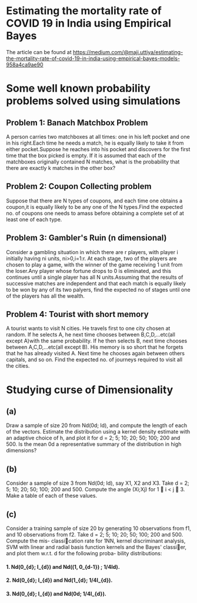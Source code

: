 # Estimating the mortality rate of COVID 19 in India using Empirical Bayes 

The article can be found at https://medium.com/@maji.uttiya/estimating-the-mortality-rate-of-covid-19-in-india-using-empirical-bayes-models-958a4ca9ae90

# Some well known probability problems solved using simulations

## Problem 1: Banach Matchbox Problem
A person carries two matchboxes at all times: one in his left pocket and one in
his right.Each time he needs a match, he is equally likely to take it from 
either pocket.Suppose he reaches into his pocket and discovers for the first 
time that the box picked is empty. If it is assumed that each of the matchboxes
originally contained N matches, what is the probability that there are exactly
k matches in the other box?

## Problem 2: Coupon Collecting problem
Suppose that there are N types of coupons, and each time one obtains a coupon,it is equally likely to be any one of the N types.Find the expected no. of coupons one needs to amass before obtaining a complete set of at least one of each type.

## Problem 3: Gambler's Ruin (n dimensional)
Consider a gambling situation in which there are r players, with player i
initially having ni units, ni>0,i=1:r. At each stage, two of the players are chosen to play
a game, with the winner of the game receiving 1 unit from the loser.Any player whose fortune
drops to 0 is eliminated, and this continues until a single player has all N units.Assuming that
the results of successive matches are independent and that each match is equally likely to be
won by any of its two palyers, find the expected no of stages until one of the players has all the
wealth.

## Problem 4: Tourist with short memory
A tourist wants to visit N cities. He travels first to one city
chosen at random. If he selects A, he next time chooses between B,C,D,...etc(all except A)with the 
same probability. If he then selects B, next time chooses between A,C,D,...etc(all except B). His 
memory is so short that he forgets that he has already visited A. Next time he 
chooses again between others capitals, and so on. Find the expected no. of 
journeys required to visit all the cities.

# Studying curse of Dimensionality
## (a) 
Draw a sample of size 20 from Nd(0d; Id), and compute the length of each of the
vectors. Estimate the distribution using a kernel density estimate with an adaptive choice
of h, and plot it for d = 2; 5; 10; 20; 50; 100; 200 and 500. Is the mean 0d a representative
summary of the distribution in high dimensions?
## (b) 
Consider a sample of size 3 from Nd(0d; Id), say X1, X2 and X3. Take d =
2; 5; 10; 20; 50; 100; 200 and 500. Compute the angle \(Xi;Xj) for 1  i < j  3. Make a
table of each of these values.
## (c)
Consider a training sample of size 20 by generating 10 observations from f1, and
10 observations from f2. Take d = 2; 5; 10; 20; 50; 100; 200 and 500. Compute the mis-
classication rate for 1NN, kernel discriminant analysis, SVM with linear and radial basis
function kernels and the Bayes' classier, and plot them w.r.t. d for the following proba-
bility distributions:
#### 1. Nd(0_{d}; I_{d}) and Nd((1, 0_{d-1}) ; 1/4Id).
#### 2. Nd(0_{d}; I_{d}) and Nd(1_{d}; 1/4I_{d}).
#### 3. Nd(0_{d}; I_{d}) and Nd(0d; 1/4I_{d}).

